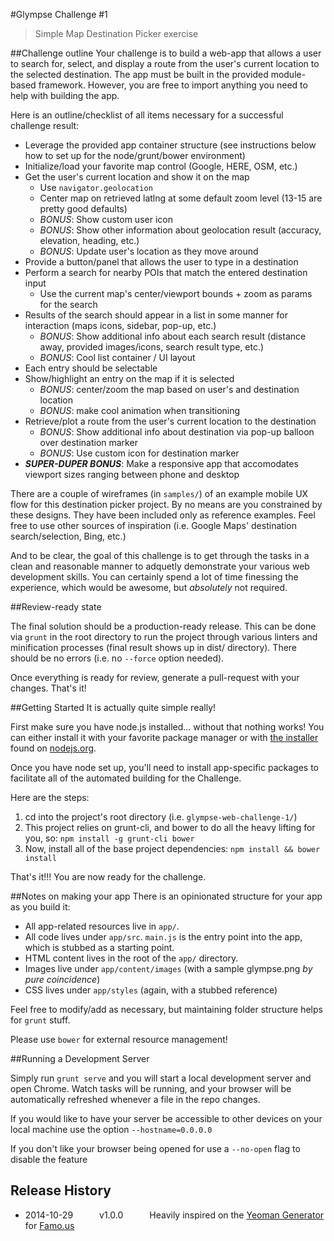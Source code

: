 #Glympse Challenge #1
> Simple Map Destination Picker exercise

##Challenge outline
Your challenge is to build a web-app that allows a user to search for, select, and display a route from the user's current location to the selected destination. The app must be built in the provided module-based framework. However, you are free to import anything you need to help with building the app.

Here is an outline/checklist of all items necessary for a successful challenge result:

- Leverage the provided app container structure (see instructions below how to set up for the node/grunt/bower environment)
- Initialize/load your favorite map control (Google, HERE, OSM, etc.)
- Get the user's current location and show it on the map
  - Use `navigator.geolocation`
  - Center map on retrieved latlng at some default zoom level (13-15 are pretty good defaults)
  - *BONUS*: Show custom user icon
  - *BONUS*: Show other information about geolocation result (accuracy, elevation, heading, etc.)
  - *BONUS*: Update user's location as they move around
- Provide a button/panel that allows the user to type in a destination
- Perform a search for nearby POIs that match the entered destination input
  - Use the current map's center/viewport bounds + zoom as params for the search
- Results of the search should appear in a list in some manner for interaction (maps icons, sidebar, pop-up, etc.)
  - *BONUS*: Show additional info about each search result (distance away, provided images/icons, search result type, etc.)
  - *BONUS*: Cool list container / UI layout
- Each entry should be selectable
- Show/highlight an entry on the map if it is selected
  - *BONUS*: center/zoom the map based on user's and destination location
  - *BONUS*: make cool animation when transitioning
- Retrieve/plot a route from the user's current location to the destination
  - *BONUS*: Show additional info about destination via pop-up balloon over destination marker
  - *BONUS*: Use custom icon for destination marker
- **_SUPER-DUPER BONUS_**: Make a responsive app that accomodates viewport sizes ranging between phone and desktop

There are a couple of wireframes (in `samples/`) of an example mobile UX flow for this destination picker project. By no means are you constrained by these designs. They have been included only as reference examples. Feel free to use other sources of inspiration (i.e. Google Maps' destination search/selection, Bing, etc.)

And to be clear, the goal of this challenge is to get through the tasks in a clean and reasonable manner to adquetly demonstrate your various web development skills. You can certainly spend a lot of time finessing the experience, which would be awesome, but *absolutely* not required.

##Review-ready state

The final solution should be a production-ready release. This can be done via ```grunt``` in the root directory to run the project through various linters and minification processes (final result shows up in dist/ directory). There should be no errors (i.e. no `--force` option needed).

Once everything is ready for review, generate a pull-request with your changes. That's it!


##Getting Started
It is actually quite simple really!

First make sure you have node.js installed... without that nothing works!  You can either install it with your favorite package manager or with [the installer](http://nodejs.org/download) found on [nodejs.org](http://nodejs.org).

Once you have node set up, you'll need to install app-specific packages to facilitate all of the automated building for the Challenge.

Here are the steps:

1. cd into the project's root directory (i.e. `glympse-web-challenge-1/`)
2. This project relies on grunt-cli, and bower to do all the heavy lifting for you, so: `npm install -g grunt-cli bower`
3. Now, install all of the base project dependencies: `npm install && bower install`

That's it!!! You are now ready for the challenge.

##Notes on making your app
There is an opinionated structure for your app as you build it:

- All app-related resources live in `app/`.
- All code lives under `app/src`. `main.js` is the entry point into the app, which is stubbed as a starting point.
- HTML content lives in the root of the `app/` directory.
- Images live under `app/content/images` (with a sample glympse.png *by pure coincidence*)
- CSS lives under `app/styles` (again, with a stubbed reference)

Feel free to modify/add as necessary, but maintaining folder structure helps for `grunt` stuff.

Please use `bower` for external resource management!

##Running a Development Server

Simply run ```grunt serve``` and you will start a local development server and open Chrome.  Watch tasks will be running, and your browser will be automatically refreshed whenever a file in the repo changes.

If you would like to have your server be accessible to other devices on your local machine use the option ```--hostname=0.0.0.0```

If you don't like your browser being opened for use a ```--no-open``` flag to disable the feature

## Release History
 * 2014-10-29   v1.0.0   Heavily inspired on the [Yeoman Generator](https://github.com/FamousTools/generator-famous) for [Famo.us](http://famo.us)